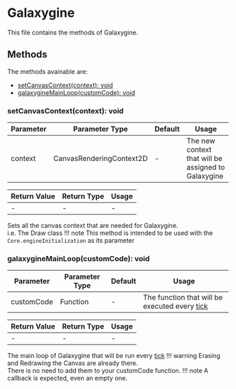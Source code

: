 # Galaxygine

This file contains the methods of Galaxygine.

## Methods

The methods avainable are:

-   [setCanvasContext(context): void](#setcanvascontextcontext-void)
-   [galaxygineMainLoop(customCode): void](#galaxyginemainloopcustomcode-void)

### setCanvasContext(context): void

| Parameter | Parameter Type           | Default | Usage                                               |
| --------- | ------------------------ | ------- | --------------------------------------------------- |
| context   | CanvasRenderingContext2D | -       | The new context that will be assigned to Galaxygine |

| Return Value | Return Type | Usage |
| ------------ | ----------- | ----- |
| -            | -           | -     |

Sets all the canvas context that are needed for Galaxygine.  
i.e. The Draw class
!!! note
    This method is intended to be used with the `Core.engineInitialization` as its parameter

### galaxygineMainLoop(customCode): void

| Parameter  | Parameter Type | Default | Usage                                                              |
| ---------- | -------------- | ------- | ------------------------------------------------------------------ |
| customCode | Function       | -       | The function that will be executed every [tick](../utils/settings) |

| Return Value | Return Type | Usage |
| ------------ | ----------- | ----- |
| -            | -           | -     |

The main loop of Galaxygine that will be run every [tick](../engine/utils/settings.md)
!!! warning
    Erasing and Redrawing the Canvas are already there.  
    There is no need to add them to your customCode function.
!!! note
    A callback is expected, even an empty one.
